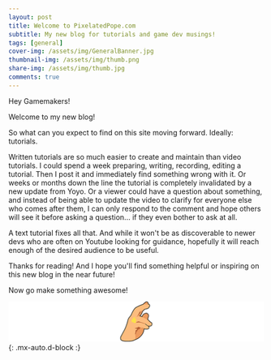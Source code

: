 ```yaml
---
layout: post
title: Welcome to PixelatedPope.com
subtitle: My new blog for tutorials and game dev musings!
tags: [general]
cover-img: /assets/img/GeneralBanner.jpg
thumbnail-img: /assets/img/thumb.png
share-img: /assets/img/thumb.jpg
comments: true
---
```


Hey Gamemakers!

Welcome to my new blog! 

So what can you expect to find on this site moving forward. Ideally: tutorials. 

Written tutorials are so much easier to create and maintain than video tutorials. I could spend a week preparing, writing, recording, editing a tutorial. Then I post it and immediately find something wrong with it. Or weeks or months down the line the tutorial is completely invalidated by a new update from Yoyo. Or a viewer could have a question about something, and instead of being able to update the video to clarify for everyone else who comes after them, I can only respond to the comment and hope others will see it before asking a question... if they even bother to ask at all.

A text tutorial fixes all that. And while it won't be as discoverable to newer devs who are often on Youtube looking for guidance, hopefully it will reach enough of the desired audience to be useful.

Thanks for reading! And I hope you'll find something helpful or inspiring on this new blog in the near future!

Now go make something awesome!

![Crepe](/assets/img/PopeBlessPostFooter.png){: .mx-auto.d-block :}